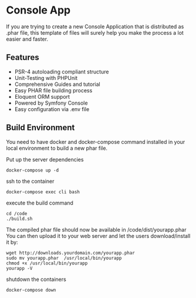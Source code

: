 Console App
===========

If you are trying to create a new Console Application that is distributed as .phar file, this template of files will surely help you make the process a lot easier and faster.

Features
--------

* PSR-4 autoloading compliant structure
* Unit-Testing with PHPUnit
* Comprehensive Guides and tutorial
* Easy PHAR file building process
* Eloquent ORM support
* Powered by Symfony Console
* Easy configuration via .env file


## Build Environment


You need to have docker and docker-compose command installed in your local environment to build a new phar file.<br/>

Put up the server dependencies
```
docker-compose up -d
```

ssh to the container
```
docker-compose exec cli bash
```

execute the build command

```
cd /code
./build.sh
```

The compiled phar file should now be available in  /code/dist/yourapp.phar <br/>
You can then upload it to your web server and let the users download/install it by:

```
wget http://downloads.yourdomain.com/yourapp.phar
sudo mv yourapp.phar  /usr/local/bin/yourapp
chmod +x /usr/local/bin/yourapp
yourapp -V
```

shutdown the containers
```
docker-compose down
```
